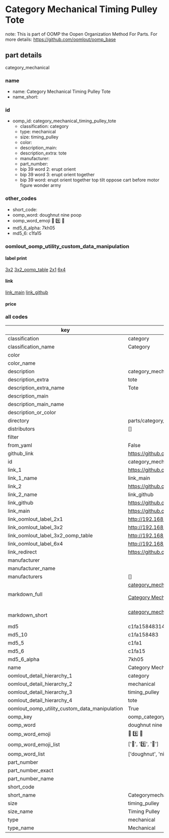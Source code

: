 # Category Mechanical Timing Pulley Tote  

note: This is part of OOMP the Oopen Organization Method For Parts. For more details: https://github.com/oomlout/oomp_base

##  part details
  



category_mechanical



### name
* name: Category Mechanical Timing Pulley Tote
* name_short: 
### id
* oomp_id: category_mechanical_timing_pulley_tote
  * classification: category
  * type: mechanical
  * size: timing_pulley
  * color: 
  * description_main: 
  * description_extra: tote
  * manufacturer: 
  * part_number: 
  * bip 39 word 2: erupt orient
  * bip 39 word 3: erupt orient together
  * bip 39 word: erupt orient together top tilt oppose cart before motor figure wonder army

### other_codes
* short_code: 
* oomp_word: doughnut nine poop
* oomp_word_emoji :doughnut: :nine: :poop:
* md5_6_alpha: 7kh05
* md5_6: c1fa15






### oomlout_oomp_utility_custom_data_manipulation
#### label print
[3x2](http://192.168.1.245:1112/?label=oomp%207kh05)
[3x2_oomp_table](http://192.168.1.108:1112/?label=oomp%207kh05)
[2x1](http://192.168.1.242:1112/?label=oomp%207kh05)
[6x4](http://192.168.1.55:1112/?label=oomp%207kh05)    

#### link

[link_main](https://github.com/oomlout/oomlout_oomp_version_1_messy/tree/main/parts/category_mechanical_timing_pulley_tote) [link_github](https://github.com/oomlout/oomlout_oomp_version_1_messy/tree/main/parts/category_mechanical_timing_pulley_tote)                             

#### price







### all codes 
| key | value |  
| --- | --- |  
| classification | category |  
| classification_name | Category |  
| color |  |  
| color_name |  |  
| description | category_mechanical |  
| description_extra | tote |  
| description_extra_name | Tote |  
| description_main |  |  
| description_main_name |  |  
| description_or_color |   |  
| directory | parts/category_mechanical_timing_pulley_tote |  
| distributors | [] |  
| filter |  |  
| from_yaml | False |  
| github_link | https://github.com/oomlout/oomlout_oomp_part_src/tree/main/parts/category_mechanical_timing_pulley_tote |  
| id | category_mechanical_timing_pulley_tote |  
| link_1 | https://github.com/oomlout/oomlout_oomp_version_1_messy/tree/main/parts/category_mechanical_timing_pulley_tote |  
| link_1_name | link_main |  
| link_2 | https://github.com/oomlout/oomlout_oomp_version_1_messy/tree/main/parts/category_mechanical_timing_pulley_tote |  
| link_2_name | link_github |  
| link_github | https://github.com/oomlout/oomlout_oomp_version_1_messy/tree/main/parts/category_mechanical_timing_pulley_tote |  
| link_main | https://github.com/oomlout/oomlout_oomp_version_1_messy/tree/main/parts/category_mechanical_timing_pulley_tote |  
| link_oomlout_label_2x1 | http://192.168.1.242:1112/?label=oomp%207kh05 |  
| link_oomlout_label_3x2 | http://192.168.1.245:1112/?label=oomp%207kh05 |  
| link_oomlout_label_3x2_oomp_table | http://192.168.1.108:1112/?label=oomp%207kh05 |  
| link_oomlout_label_6x4 | http://192.168.1.55:1112/?label=oomp%207kh05 |  
| link_redirect | https://github.com/oomlout/oomlout_oomp_version_1_messy/tree/main/parts/category_mechanical_timing_pulley_tote |  
| manufacturer |  |  
| manufacturer_name |  |  
| manufacturers | [] |  
| markdown_full | [category_mechanical_timing_pulley_tote](none)<br>[](none)<br>[Category Mechanical Timing Pulley Tote](none)<br><br> |  
| markdown_short | [category_mechanical_timing_pulley_tote](none)<br><br> |  
| md5 | c1fa1584831424626e710e4fc7672267 |  
| md5_10 | c1fa158483 |  
| md5_5 | c1fa1 |  
| md5_6 | c1fa15 |  
| md5_6_alpha | 7kh05 |  
| name | Category Mechanical Timing Pulley Tote |  
| oomlout_detail_hierarchy_1 | category |  
| oomlout_detail_hierarchy_2 | mechanical |  
| oomlout_detail_hierarchy_3 | timing_pulley |  
| oomlout_detail_hierarchy_4 | tote |  
| oomlout_oomp_utility_custom_data_manipulation | True |  
| oomp_key | oomp_category_mechanical_timing_pulley_tote |  
| oomp_word | doughnut nine poop |  
| oomp_word_emoji | :doughnut: :nine: :poop: |  
| oomp_word_emoji_list | [':doughnut:', ':nine:', ':poop:'] |  
| oomp_word_list | ['doughnut', 'nine', 'poop'] |  
| part_number |  |  
| part_number_exact |  |  
| part_number_name |  |  
| short_code |  |  
| short_name | Categorymechanical |  
| size | timing_pulley |  
| size_name | Timing Pulley |  
| type | mechanical |  
| type_name | Mechanical |  
